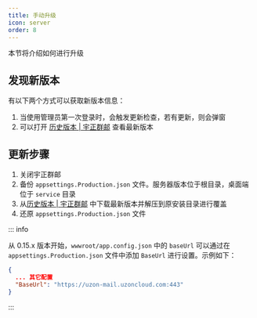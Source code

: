 ```yaml
---
title: 手动升级
icon: server
order: 8
---
```


本节将介绍如何进行升级

## 发现新版本

有以下两个方式可以获取新版本信息：

1. 当使用管理员第一次登录时，会触发更新检查，若有更新，则会弹窗
2. 可以打开 [历史版本 | 宇正群邮](https://mail.uzoncloud.com/versions.html) 查看最新版本

## 更新步骤

1. 关闭宇正群邮
2. 备份 `appsettings.Production.json` 文件。服务器版本位于根目录，桌面端位于 `service` 目录
3. 从[历史版本 | 宇正群邮](https://mail.uzoncloud.com/versions.html) 中下载最新版本并解压到原安装目录进行覆盖
4. 还原 `appsettings.Production.json` 文件



::: info

从 0.15.x 版本开始，`wwwroot/app.config.json` 中的 `baseUrl` 可以通过在 `appsettings.Production.json` 文件中添加 `BaseUrl` 进行设置。示例如下：

``` json
{
  ... 其它配置
  "BaseUrl": "https://uzon-mail.uzoncloud.com:443"
}
```

:::